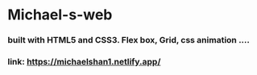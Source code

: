 # Michael-s-web
### built with HTML5 and CSS3. Flex box, Grid, css animation .... 
### link:  https://michaelshan1.netlify.app/ 
